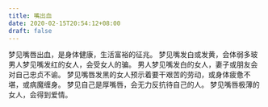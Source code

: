 ```yaml
---
title: 嘴出血
date: 2020-02-15T20:54:12+08:00
draft: false
---
```


梦见嘴唇出血，是身体健康，生活富裕的征兆。
梦见嘴发白或发黄，会体弱多玻男人梦见嘴发红的女人，会受女人的骗。
男人梦见嘴发白的女人，妻子或朋友会对自己忠贞不谕。
梦见嘴唇发黑的女人预示着要干艰苦的劳动，或身体疲惫不堪，或病魔缠身。
梦见自己是厚嘴唇，会无力反抗待自己的人。
梦见嘴唇极薄的女人，会得到爱情。
